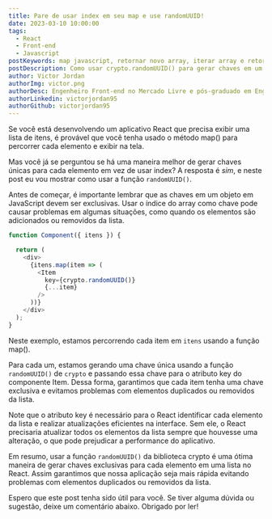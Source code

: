 ```yaml
---
title: Pare de usar index em seu map e use randomUUID!
date: 2023-03-10 10:00:00
tags:
  - React
  - Front-end
  - Javascript
postKeywords: map javascript, retornar novo array, iterar array e retornar novo, iterar array, como usar map js, metodo de iteraçao js, percorrer array js, randomUUID, chave única, gerar chaves, criptografia
postDescription: Como usar crypto.randomUUID() para gerar chaves em um array usando o método map() do JavaScript - Aprenda a usar o método map() do JavaScript junto com a função randomUUID() da biblioteca crypto para gerar chaves únicas para cada item em um array. Com esta técnica, você pode criar uma interface de usuário mais rápida e responsiva sem usar índices como chaves para os elementos da sua lista.
author: Victor Jordan
authorImg: victor.png
authorDesc: Engenheiro Front-end no Mercado Livre e pós-graduado em Engenharia de Software pela PUC-MG e formado em Banco de Dados pela Fatec, apaixonado por usabilidade, performance e UX!
authorLinkedin: victorjordan95
authorGithub: victorjordan95
---
```


Se você está desenvolvendo um aplicativo React que precisa exibir uma lista de itens, é provável que você tenha usado o método map() para percorrer cada elemento e exibir na tela. 

Mas você já se perguntou se há uma maneira melhor de gerar chaves únicas para cada elemento em vez de usar index? 
A resposta é *sim*, e neste post eu vou mostrar como usar a função `randomUUID()`.

Antes de começar, é importante lembrar que as chaves em um objeto em JavaScript devem ser exclusivas. 
Usar o índice do array como chave pode causar problemas em algumas situações, como quando os elementos são adicionados ou removidos da lista.

<!-- more -->

```javascript
function Component({ itens }) {

  return (
    <div>
      {itens.map(item => (
        <Item 
          key={crypto.randomUUID()} 
          {...item} 
        />
      ))}
    </div>
  );
}
```

Neste exemplo, estamos percorrendo cada item em `itens` usando a função map().

Para cada um, estamos gerando uma chave única usando a função `randomUUID()` de `crypto` e passando essa chave para o atributo key do componente Item. 
Dessa forma, garantimos que cada item tenha uma chave exclusiva e evitamos problemas com elementos duplicados ou removidos da lista.

Note que o atributo key é necessário para o React identificar cada elemento da lista e realizar atualizações eficientes na interface. 
Sem ele, o React precisaria atualizar todos os elementos da lista sempre que houvesse uma alteração, o que pode prejudicar a performance do aplicativo.

Em resumo, usar a função `randomUUID()` da biblioteca crypto é uma ótima maneira de gerar chaves exclusivas para cada elemento em uma lista no React. 
Assim garantimos que nossa aplicação seja mais rápida evitando problemas com elementos duplicados ou removidos da lista.

Espero que este post tenha sido útil para você. 
Se tiver alguma dúvida ou sugestão, deixe um comentário abaixo. Obrigado por ler!



